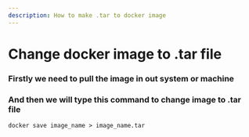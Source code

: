 ```yaml
---
description: How to make .tar to docker image
---
```


# Change docker image to .tar file

### Firstly we need to pull the image in out system or machine

### And then we will type this command to change image to .tar file

```text
docker save image_name > image_name.tar
```

